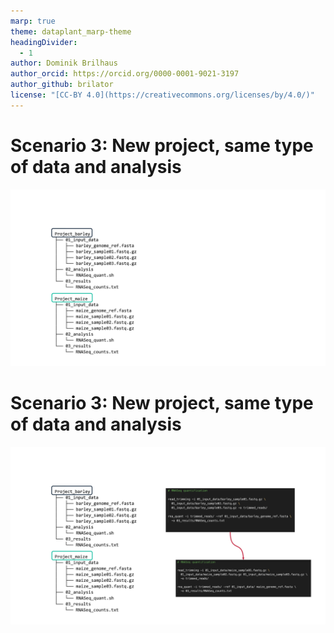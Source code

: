 ```yaml
---
marp: true
theme: dataplant_marp-theme
headingDivider: 
  - 1
author: Dominik Brilhaus
author_orcid: https://orcid.org/0000-0001-9021-3197
author_github: brilator
license: "[CC-BY 4.0](https://creativecommons.org/licenses/by/4.0/)"
---
```


# Scenario 3: New project, same type of data and analysis <!-- fit -->

![w:900](../images/git_RNASeq_Example_img14.png)

# Scenario 3: New project, same type of data and analysis <!-- fit -->

![w:900](../images/git_RNASeq_Example_img15.png)

